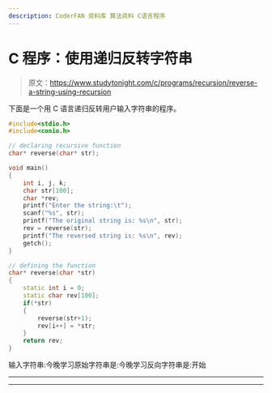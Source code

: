 ```yaml
---
description: CoderFAN 资料库 算法资料 C语言程序
---
```


# C 程序：使用递归反转字符串

> 原文：<https://www.studytonight.com/c/programs/recursion/reverse-a-string-using-recursion>

下面是一个用 C 语言递归反转用户输入字符串的程序。

```cpp
#include<stdio.h>
#include<conio.h>

// declaring recursive function
char* reverse(char* str);

void main()
{
    int i, j, k;
    char str[100];
    char *rev;
    printf("Enter the string:\t");
    scanf("%s", str);
    printf("The original string is: %s\n", str);
    rev = reverse(str);
    printf("The reversed string is: %s\n", rev);
    getch();
}

// defining the function
char* reverse(char *str)
{
    static int i = 0;
    static char rev[100];
    if(*str)
    {
        reverse(str+1);
        rev[i++] = *str;
    }
    return rev;
}
```

输入字符串:今晚学习原始字符串是:今晚学习反向字符串是:开始

* * *

* * *